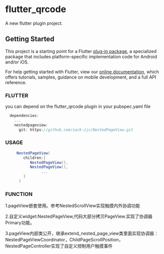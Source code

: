 
# flutter_qrcode

A new flutter plugin project.

## Getting Started

This project is a starting point for a Flutter
[plug-in package](https://flutter.dev/developing-packages/),
a specialized package that includes platform-specific implementation code for
Android and/or iOS.

For help getting started with Flutter, view our
[online documentation](https://flutter.dev/docs), which offers tutorials,
samples, guidance on mobile development, and a full API reference.

### FLUTTER

you can depend on the flutter_qrcode plugin in your pubspec.yaml file
```groovy
  dependencies:
    ...
    nestedpageview: 
      git: https://github.com/zack-zjc/NestedPageView.git
```

### USAGE

```groovy
     NestedPageView(
        children:[
           NestedPageView(),
           NestedPageView(),  
                ...
        ]
      )
```


### FUNCTION

1.pageView嵌套使用。参考NestedScrollView实现触摸内外协调功能

2.自定义widget:NestedPageView,代码大部分拷贝PageView.实现了协调器Primary功能。

3.pageView内部类公开，继承extend_nested_page_view类里面实现协调器：NestedPageViewCoordinator，ChildPageScrollPosition，NestedPageController实现了自定义控制用户触摸事件